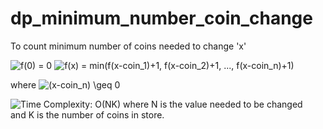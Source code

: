 # dp_minimum_number_coin_change
To count minimum number of coins needed to change 'x'

<img src="https://latex.codecogs.com/gif.latex?f(0)&space;=&space;0" title="f(0) = 0" />

<img src="https://latex.codecogs.com/gif.latex?f(x)&space;=&space;min(f(x-coin_1)&plus;1,&space;f(x-coin_2)&plus;1,&space;...,&space;f(x-coin_n)&plus;1)" title="f(x) = min(f(x-coin_1)+1, f(x-coin_2)+1, ..., f(x-coin_n)+1)" />

where
<img src="https://latex.codecogs.com/gif.latex?(x-coin_n)&space;\geq&space;0" title="(x-coin_n) \geq 0" />

<img src="https://latex.codecogs.com/gif.latex?Time&space;Complexity:&space;O(NK)" title="Time Complexity: O(NK)" />
where N is the value needed to be changed<br>
and K is the number of coins in store.
